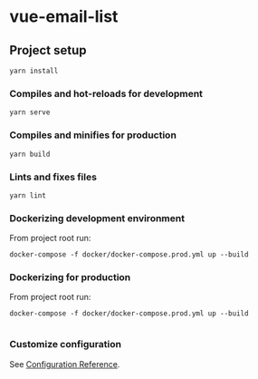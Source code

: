 # vue-email-list

## Project setup
```
yarn install
```

### Compiles and hot-reloads for development
```
yarn serve
```

### Compiles and minifies for production
```
yarn build
```

### Lints and fixes files
```
yarn lint
```

### Dockerizing development environment
From project root run:
```
docker-compose -f docker/docker-compose.prod.yml up --build
```

### Dockerizing for production
From project root run:
```
docker-compose -f docker/docker-compose.prod.yml up --build‍‍
‍‍‍‍‍‍
```

### Customize configuration
See [Configuration Reference](https://cli.vuejs.org/config/).
